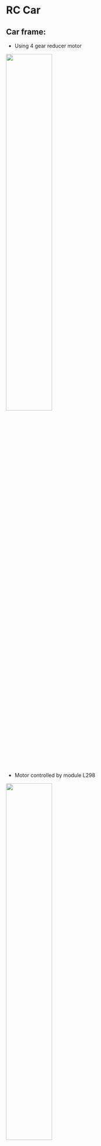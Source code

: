# RC Car
## Car frame:
- Using 4 gear reducer motor
<image src="/images/rc_frame.jpg" width="50%">
  
- Motor controlled by module L298
<image src="/images/L298N-module.jpg" width="50%">
